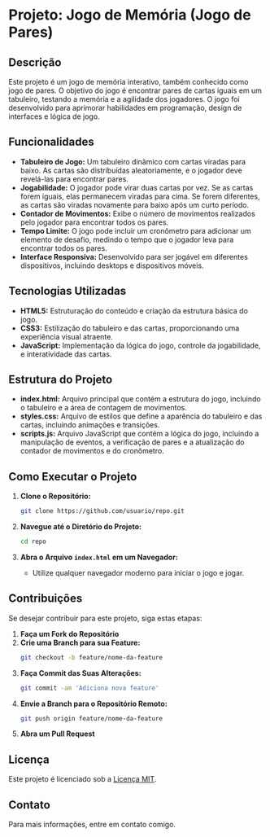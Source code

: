 # Projeto: Jogo de Memória (Jogo de Pares)

## Descrição

Este projeto é um jogo de memória interativo, também conhecido como jogo de pares. O objetivo do jogo é encontrar pares de cartas iguais em um tabuleiro, testando a memória e a agilidade dos jogadores. O jogo foi desenvolvido para aprimorar habilidades em programação, design de interfaces e lógica de jogo.

## Funcionalidades

- **Tabuleiro de Jogo:** Um tabuleiro dinâmico com cartas viradas para baixo. As cartas são distribuídas aleatoriamente, e o jogador deve revelá-las para encontrar pares.
- **Jogabilidade:** O jogador pode virar duas cartas por vez. Se as cartas forem iguais, elas permanecem viradas para cima. Se forem diferentes, as cartas são viradas novamente para baixo após um curto período.
- **Contador de Movimentos:** Exibe o número de movimentos realizados pelo jogador para encontrar todos os pares.
- **Tempo Limite:** O jogo pode incluir um cronômetro para adicionar um elemento de desafio, medindo o tempo que o jogador leva para encontrar todos os pares.
- **Interface Responsiva:** Desenvolvido para ser jogável em diferentes dispositivos, incluindo desktops e dispositivos móveis.

## Tecnologias Utilizadas

- **HTML5:** Estruturação do conteúdo e criação da estrutura básica do jogo.
- **CSS3:** Estilização do tabuleiro e das cartas, proporcionando uma experiência visual atraente.
- **JavaScript:** Implementação da lógica do jogo, controle da jogabilidade, e interatividade das cartas.

## Estrutura do Projeto

- **index.html:** Arquivo principal que contém a estrutura do jogo, incluindo o tabuleiro e a área de contagem de movimentos.
- **styles.css:** Arquivo de estilos que define a aparência do tabuleiro e das cartas, incluindo animações e transições.
- **scripts.js:** Arquivo JavaScript que contém a lógica do jogo, incluindo a manipulação de eventos, a verificação de pares e a atualização do contador de movimentos e do cronômetro.

## Como Executar o Projeto

1. **Clone o Repositório:**
   ```bash
   git clone https://github.com/usuario/repo.git
   ```

2. **Navegue até o Diretório do Projeto:**
   ```bash
   cd repo
   ```

3. **Abra o Arquivo `index.html` em um Navegador:**
   - Utilize qualquer navegador moderno para iniciar o jogo e jogar.

## Contribuições

Se desejar contribuir para este projeto, siga estas etapas:

1. **Faça um Fork do Repositório**
2. **Crie uma Branch para sua Feature:**
   ```bash
   git checkout -b feature/nome-da-feature
   ```
3. **Faça Commit das Suas Alterações:**
   ```bash
   git commit -am 'Adiciona nova feature'
   ```
4. **Envie a Branch para o Repositório Remoto:**
   ```bash
   git push origin feature/nome-da-feature
   ```
5. **Abra um Pull Request**

## Licença

Este projeto é licenciado sob a [Licença MIT](LICENSE).

## Contato

Para mais informações, entre em contato comigo.
